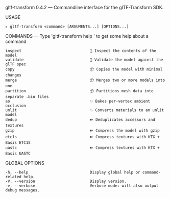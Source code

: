 
  gltf-transform 0.4.2 — Commandline interface for the glTF-Transform SDK.

  USAGE 
  
    ▸ gltf-transform <command> [ARGUMENTS...] [OPTIONS...]


  COMMANDS — Type 'gltf-transform help <command>' to get some help about a command

    inspect                              🔎 Inspect the contents of the model                   
    validate                             🔎 Validate the model against the glTF spec            
    copy                                 📦 Copies the model with minimal changes               
    merge                                📦 Merges two or more models into one                  
    partition                            📦 Partitions mesh data into separate .bin files       
    ao                                   ✨ Bakes per-vertex ambient occlusion                  
    unlit                                ✨ Converts materials to an unlit model                
    dedup                                ⏩ Deduplicates accessors and textures                 
    gzip                                 ⏩ Compress the model with gzip                        
    etc1s                                ⏩ Compress textures with KTX + Basis ETC1S            
    uastc                                ⏩ Compress textures with KTX + Basis UASTC            

  GLOBAL OPTIONS

    -h, --help                           Display global help or command-related help.           
    -V, --version                        Display version.                                       
    -v, --verbose                        Verbose mode: will also output debug messages.         


